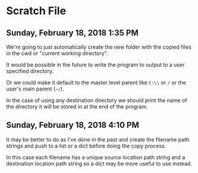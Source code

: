 # Scratch File

## Sunday, February 18, 2018 1:35 PM

We're going to just automatically create the new folder with the copied files in the cwd or "current working directory".

It would be possible in the future to write the program to output to a user specified directory.

Or we could make it default to the master level parent like `C:\\` or `/` or the user's main parent (`~/`).

In the case of using any destination directory we should print the name of the directory it will be stored in at the end of the program.

## Sunday, February 18, 2018 4:10 PM

It may be better to do as I've done in the past and create the filename path strings and push to a list or a dict before doing the copy process.

In this case each filename has a unique source location path string and a destination location path string so a dict may be more useful to use instead.